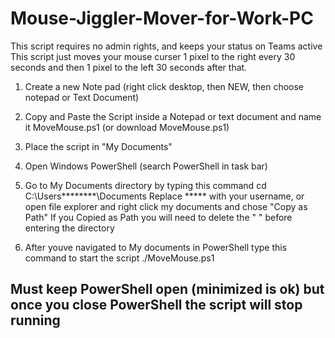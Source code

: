 # Mouse-Jiggler-Mover-for-Work-PC
This script requires no admin rights, and keeps your status on Teams active
This script just moves your mouse curser 1 pixel to the right every 30 seconds and then 1 pixel to the left 30 seconds after that. 


1. Create a new Note pad (right click desktop, then NEW, then choose notepad or Text Document)

2. Copy and Paste the Script inside a Notepad or text document and name it MoveMouse.ps1 (or download MoveMouse.ps1)

3. Place the script in "My Documents"

4. Open Windows PowerShell (search PowerShell in task bar)

5. Go to My Documents directory by typing this command     cd C:\Users\********\Documents 
     Replace ***** with your username, or open file explorer and right click my documents and chose "Copy as Path" 
             If you Copied as Path you will need to delete the "        "   before entering the directory 

6. After youve navigated to My documents in PowerShell type this command to start the script     ./MoveMouse.ps1

Must keep PowerShell open (minimized is ok) but once you close PowerShell the script will stop running
-------------------------------------------------------------------------------------------------------------------------------------------------------------------------------------------------------------------------
